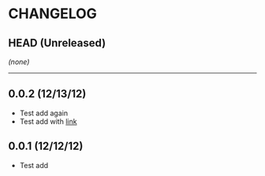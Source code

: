 CHANGELOG
=========

## HEAD (Unreleased)
_(none)_

---

## 0.0.2 (12/13/12)
* Test add again
* Test add with [link](http://heff.me)

## 0.0.1 (12/12/12)
* Test add

